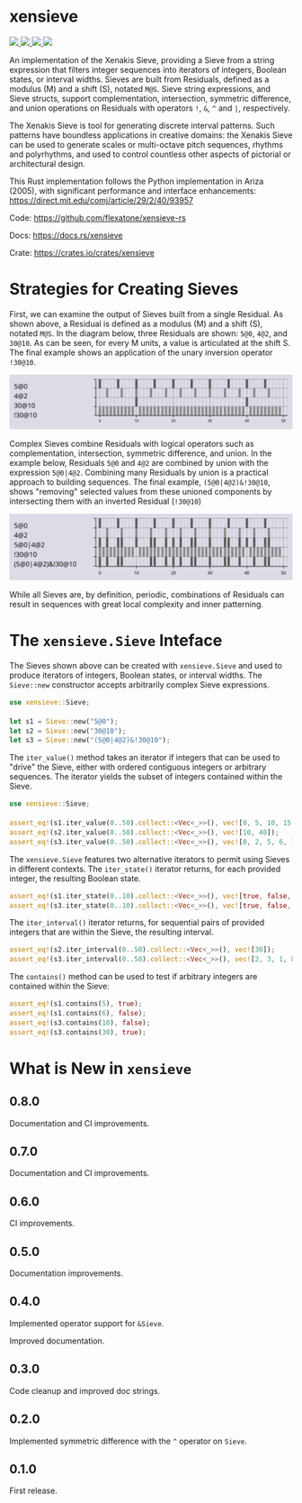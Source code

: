 # xensieve

<a href="https://crates.io/crates/xensieve">
    <img style="display: inline!important" src="https://img.shields.io/crates/v/xensieve.svg"></img>
</a>
<a href="https://docs.rs/xensieve">
    <img style="display: inline!important" src="https://docs.rs/xensieve/badge.svg"></img>
</a>
<a href="https://github.com/flexatone/xensieve-rs/actions/workflows/ci.yml">
    <img style="display: inline!important" src="https://img.shields.io/github/actions/workflow/status/flexatone/xensieve-rs/ci.yml?branch=default&label=CI&logo=Github"></img>
</a>

<a href="https://codecov.io/gh/flexatone/xensieve-rs">
    <img style="display: inline!important" src="https://codecov.io/gh/flexatone/xensieve-rs/branch/default/graph/badge.svg"></img>
</a>



An implementation of the Xenakis Sieve, providing a Sieve from a string expression that filters integer sequences into iterators of integers, Boolean states, or interval widths. Sieves are built from Residuals, defined as a modulus (M) and a shift (S), notated `M@S`. Sieve string expressions, and Sieve structs, support complementation, intersection, symmetric difference, and union operations on Residuals with operators `!`, `&`, `^` and `|`, respectively.

The Xenakis Sieve is tool for generating discrete interval patterns. Such patterns have boundless applications in creative domains: the Xenakis Sieve can be used to generate scales or multi-octave pitch sequences, rhythms and polyrhythms, and used to control countless other aspects of pictorial or architectural design.

This Rust implementation follows the Python implementation in Ariza (2005), with significant performance and interface enhancements: https://direct.mit.edu/comj/article/29/2/40/93957

Code: https://github.com/flexatone/xensieve-rs

Docs: https://docs.rs/xensieve

Crate: https://crates.io/crates/xensieve


# Strategies for Creating Sieves

First, we can examine the output of Sieves built from a single Residual. As shown above, a Residual is defined as a modulus (M) and a shift (S), notated `M@S`. In the diagram below, three Residuals are shown: `5@0`, `4@2`, and `30@10`. As can be seen, for every M units, a value is articulated at the shift S. The final example shows an application of the unary inversion operator `!30@10`.

![Residual diagram](https://raw.githubusercontent.com/flexatone/xensieve-sandbox/default/images/residual-a.svg)

Complex Sieves combine Residuals with logical operators such as complementation, intersection, symmetric difference, and union. In the example below, Residuals `5@0` and `4@2` are combined by union with the expression `5@0|4@2`. Combining many Residuals by union is a practical approach to building sequences. The final example, `(5@0|4@2)&!30@10`, shows "removing" selected values from these unioned components by intersecting them with an inverted Residual (`!30@10`)

![Sieve diagram](https://raw.githubusercontent.com/flexatone/xensieve-sandbox/default/images/sieve-a.svg)

While all Sieves are, by definition, periodic, combinations of Residuals can result in sequences with great local complexity and inner patterning.


# The `xensieve.Sieve` Inteface

The Sieves shown above can be created with `xensieve.Sieve` and used to produce iterators of integers, Boolean states, or interval widths. The `Sieve::new` constructor accepts arbitrarily complex Sieve expressions.

```rust
use xensieve::Sieve;

let s1 = Sieve::new("5@0");
let s2 = Sieve::new("30@10");
let s3 = Sieve::new("(5@0|4@2)&!30@10");
```

The `iter_value()` method takes an iterator if integers that can be used to "drive" the Sieve, either with ordered contiguous integers or arbitrary sequences. The iterator yields the subset of integers contained within the Sieve.

```rust
use xensieve::Sieve;

assert_eq!(s1.iter_value(0..50).collect::<Vec<_>>(), vec![0, 5, 10, 15, 20, 25, 30, 35, 40, 45]);
assert_eq!(s2.iter_value(0..50).collect::<Vec<_>>(), vec![10, 40]);
assert_eq!(s3.iter_value(0..50).collect::<Vec<_>>(), vec![0, 2, 5, 6, 14, 15, 18, 20, 22, 25, 26, 30, 34, 35, 38, 42, 45, 46]);
```

The `xensieve.Sieve` features two alternative iterators to permit using Sieves in different contexts. The `iter_state()` iterator returns, for each provided integer, the resulting Boolean state.

```rust
assert_eq!(s1.iter_state(0..10).collect::<Vec<_>>(), vec![true, false, false, false, false, true, false, false, false, false]);
assert_eq!(s3.iter_state(0..10).collect::<Vec<_>>(), vec![true, false, true, false, false, true, true, false, false, false]);
```

The `iter_interval()` iterator returns, for sequential pairs of provided integers that are within the Sieve, the resulting interval.

```rust
assert_eq!(s2.iter_interval(0..50).collect::<Vec<_>>(), vec![30]);
assert_eq!(s3.iter_interval(0..50).collect::<Vec<_>>(), vec![2, 3, 1, 8, 1, 3, 2, 2, 3, 1, 4, 4, 1, 3, 4, 3, 1]);
```

The `contains()` method can be used to test if arbitrary integers are contained within the Sieve:

```rust
assert_eq!(s1.contains(5), true);
assert_eq!(s1.contains(6), false);
assert_eq!(s3.contains(10), false);
assert_eq!(s3.contains(30), true);
```


# What is New in `xensieve`

## 0.8.0

Documentation and CI improvements.

## 0.7.0

Documentation and CI improvements.

## 0.6.0

CI improvements.

## 0.5.0

Documentation improvements.

## 0.4.0

Implemented operator support for `&Sieve`.

Improved documentation.

## 0.3.0

Code cleanup and improved doc strings.

## 0.2.0

Implemented symmetric difference with the `^` operator on `Sieve`.

## 0.1.0

First release.
